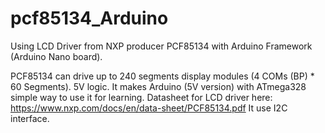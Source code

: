 # pcf85134_Arduino
Using LCD Driver from NXP producer PCF85134 with Arduino Framework (Arduino Nano board). 

PCF85134 can drive up to 240 segments display modules (4 COMs (BP) * 60 Segments).
5V logic. It makes Arduino (5V version) with ATmega328 simple way to use it for learning.
Datasheet for LCD driver here: https://www.nxp.com/docs/en/data-sheet/PCF85134.pdf
It use I2C interface. 

